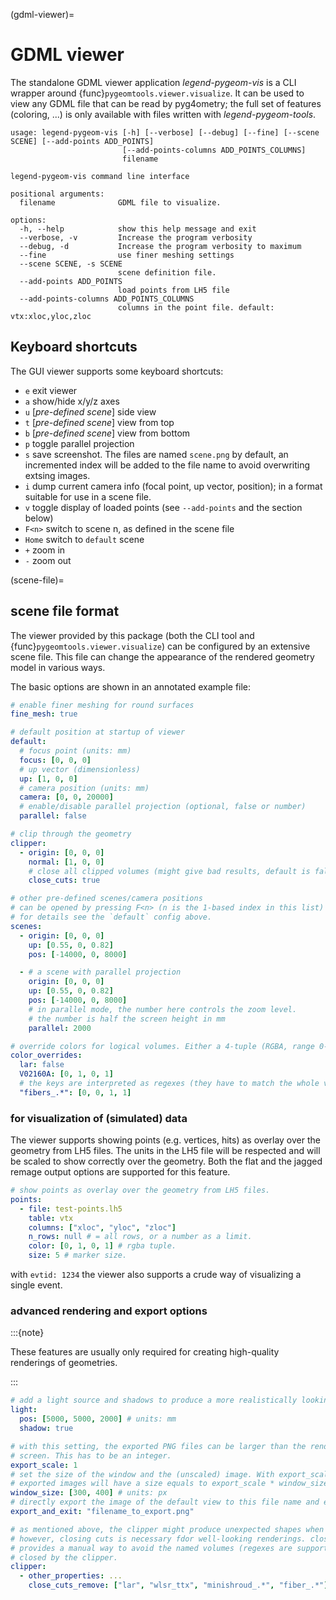 (gdml-viewer)=

# GDML viewer

The standalone GDML viewer application _legend-pygeom-vis_ is a CLI wrapper
around {func}`pygeomtools.viewer.visualize`. It can be used to view any GDML
file that can be read by pyg4ometry; the full set of features (coloring, ...) is
only available with files written with _legend-pygeom-tools_.

```text
usage: legend-pygeom-vis [-h] [--verbose] [--debug] [--fine] [--scene SCENE] [--add-points ADD_POINTS]
                         [--add-points-columns ADD_POINTS_COLUMNS]
                         filename

legend-pygeom-vis command line interface

positional arguments:
  filename              GDML file to visualize.

options:
  -h, --help            show this help message and exit
  --verbose, -v         Increase the program verbosity
  --debug, -d           Increase the program verbosity to maximum
  --fine                use finer meshing settings
  --scene SCENE, -s SCENE
                        scene definition file.
  --add-points ADD_POINTS
                        load points from LH5 file
  --add-points-columns ADD_POINTS_COLUMNS
                        columns in the point file. default: vtx:xloc,yloc,zloc

```

## Keyboard shortcuts

The GUI viewer supports some keyboard shortcuts:

- `e` exit viewer
- `a` show/hide x/y/z axes
- `u` [_pre-defined scene_] side view
- `t` [_pre-defined scene_] view from top
- `b` [_pre-defined scene_] view from bottom
- `p` toggle parallel projection
- `s` save screenshot. The files are named `scene.png` by default, an
  incremented index will be added to the file name to avoid overwriting extsing
  images.
- `i` dump current camera info (focal point, up vector, position); in a format
  suitable for use in a scene file.
- `v` toggle display of loaded points (see `--add-points` and the section below)
- `F<n>` switch to scene n, as defined in the scene file
- `Home` switch to `default` scene
- `+` zoom in
- `-` zoom out

(scene-file)=

## scene file format

The viewer provided by this package (both the CLI tool and
{func}`pygeomtools.viewer.visualize`) can be configured by an extensive scene
file. This file can change the appearance of the rendered geometry model in
various ways.

The basic options are shown in an annotated example file:

```yaml
# enable finer meshing for round surfaces
fine_mesh: true

# default position at startup of viewer
default:
  # focus point (units: mm)
  focus: [0, 0, 0]
  # up vector (dimensionless)
  up: [1, 0, 0]
  # camera position (units: mm)
  camera: [0, 0, 20000]
  # enable/disable parallel projection (optional, false or number)
  parallel: false

# clip through the geometry
clipper:
  - origin: [0, 0, 0]
    normal: [1, 0, 0]
    # close all clipped volumes (might give bad results, default is false).
    close_cuts: true

# other pre-defined scenes/camera positions
# can be opened by pressing F<n> (n is the 1-based index in this list)
# for details see the `default` config above.
scenes:
  - origin: [0, 0, 0]
    up: [0.55, 0, 0.82]
    pos: [-14000, 0, 8000]

  - # a scene with parallel projection
    origin: [0, 0, 0]
    up: [0.55, 0, 0.82]
    pos: [-14000, 0, 8000]
    # in parallel mode, the number here controls the zoom level.
    # the number is half the screen height in mm
    parallel: 2000

# override colors for logical volumes. Either a 4-tuple (RGBA, range 0-1) or false.
color_overrides:
  lar: false
  V02160A: [0, 1, 0, 1]
  # the keys are interpreted as regexes (they have to match the whole volume name).
  "fibers_.*": [0, 0, 1, 1]
```

### for visualization of (simulated) data

The viewer supports showing points (e.g. vertices, hits) as overlay over the
geometry from LH5 files. The units in the LH5 file will be respected and will be
scaled to show correctly over the geometry. Both the flat and the jagged remage
output options are supported for this feature.

```yaml
# show points as overlay over the geometry from LH5 files.
points:
  - file: test-points.lh5
    table: vtx
    columns: ["xloc", "yloc", "zloc"]
    n_rows: null # = all rows, or a number as a limit.
    color: [0, 1, 0, 1] # rgba tuple.
    size: 5 # marker size.
```

with `evtid: 1234` the viewer also supports a crude way of visualizing a single
event.

### advanced rendering and export options

:::{note}

These features are usually only required for creating high-quality renderings of
geometries.

:::

```yaml
# add a light source and shadows to produce a more realistically looking rendering.
light:
  pos: [5000, 5000, 2000] # units: mm
  shadow: true

# with this setting, the exported PNG files can be larger than the rendering window on
# screen. This has to be an integer.
export_scale: 1
# set the size of the window and the (unscaled) image. With export_scale set, the
# exported images will have a size equals to export_scale * window_size
window_size: [300, 400] # units: px
# directly export the image of the default view to this file name and exit the viewer.
export_and_exit: "filename_to_export.png"

# as mentioned above, the clipper might produce unexpected shapes when closing the cuts,
# however, closing cuts is necessary fdor well-looking renderings. close_cuts_remove
# provides a manual way to avoid the named volumes (regexes are supported) from being
# closed by the clipper.
clipper:
  - other_properties: ...
    close_cuts_remove: ["lar", "wlsr_ttx", "minishroud_.*", "fiber_.*"]
```

